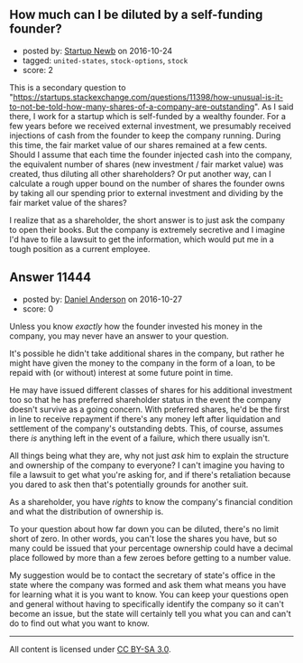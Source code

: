## How much can I be diluted by a self-funding founder?

- posted by: [Startup Newb](https://stackexchange.com/users/9493622/startup-newb) on 2016-10-24
- tagged: `united-states`, `stock-options`, `stock`
- score: 2

This is a secondary question to "https://startups.stackexchange.com/questions/11398/how-unusual-is-it-to-not-be-told-how-many-shares-of-a-company-are-outstanding". As I said there, I work for a startup which is self-funded by a wealthy founder. For a few years before we received external investment, we presumably received injections of cash from the founder to keep the company running. During this time, the fair market value of our shares remained at a few cents. Should I assume that each time the founder injected cash into the company, the equivalent number of shares (new investment / fair market value) was created, thus diluting all other shareholders? Or put another way, can I calculate a rough upper bound on the number of shares the founder owns by taking all our spending prior to external investment and dividing by the fair market value of the shares?

I realize that as a shareholder, the short answer is to just ask the company to open their books. But the company is extremely secretive and I imagine I'd have to file a lawsuit to get the information, which would put me in a tough position as a current employee.


## Answer 11444

- posted by: [Daniel Anderson](https://stackexchange.com/users/8398759/daniel-anderson) on 2016-10-27
- score: 0

Unless you know *exactly* how the founder invested his money in the company, you may never have an answer to your question.  

It's possible he didn't take additional shares in the company, but rather he might have given the money to the company in the form of a loan, to be repaid with (or without) interest at some future point in time.  

He may have issued different classes of shares for his additional investment too so that he has preferred shareholder status in the event the company doesn't survive as a going concern.  With preferred shares, he'd be the first in line to receive repayment if there's any money left after liquidation and settlement of the company's outstanding debts.  This, of course, assumes there *is* anything left in the event of a failure, which there usually isn't.

All things being what they are, why not just *ask* him to explain the structure and ownership of the company to everyone?  I can't imagine you having to file a lawsuit to get what you're asking for, and if there's retaliation because you dared to ask then that's potentially grounds for another suit.

As a shareholder, you have *rights* to know the company's financial condition and what the distribution of ownership is.  

To your question about how far down you can be diluted, there's no limit short of zero.  In other words, you can't lose the shares you have, but so many could be issued that your percentage ownership could have a decimal place followed by more than a few zeroes before getting to a number value.

My suggestion would be to contact the secretary of state's office in the state where the company was formed and ask them what means you have for learning what it is you want to know.  You can keep your questions open and general without having to specifically identify the company so it can't become an issue, but the state will certainly tell you what you can and can't do to find out what you want to know.



---

All content is licensed under [CC BY-SA 3.0](https://creativecommons.org/licenses/by-sa/3.0/).
